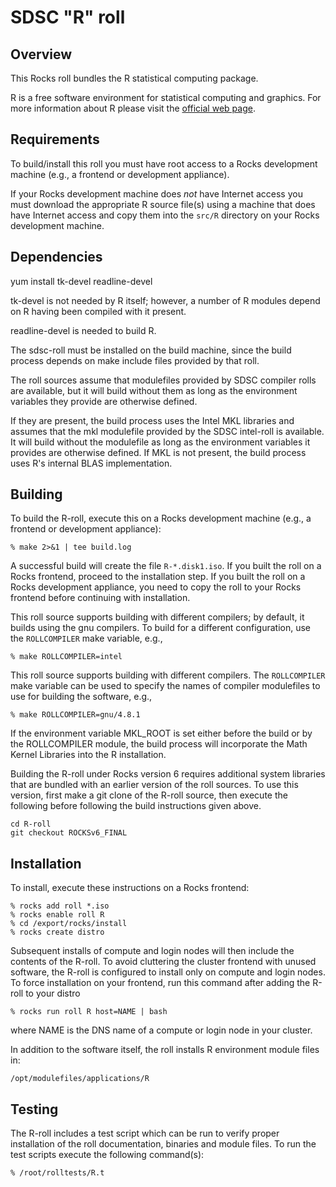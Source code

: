 # SDSC "R" roll

## Overview

This Rocks roll bundles the R statistical computing package.

R is a free software environment for statistical computing and graphics. For
more information about R please visit the <a href="http://www.r-project.org"
target="_blank">official web page</a>.


## Requirements

To build/install this roll you must have root access to a Rocks development
machine (e.g., a frontend or development appliance).

If your Rocks development machine does *not* have Internet access you must
download the appropriate R source file(s) using a machine that does have
Internet access and copy them into the `src/R` directory on your Rocks
development machine.


## Dependencies

yum install tk-devel readline-devel

tk-devel is not needed by R itself; however, a number of R modules depend on R
having been compiled with it present.

readline-devel is needed to build R.

The sdsc-roll must be installed on the build machine, since the build process
depends on make include files provided by that roll.

The roll sources assume that modulefiles provided by SDSC compiler
rolls are available, but it will build without them as long as the environment
variables they provide are otherwise defined.

If they are present, the build process uses the Intel MKL libraries and assumes
that the mkl modulefile provided by the SDSC intel-roll is
available.  It will build without the modulefile as long as the environment
variables it provides are otherwise defined.  If MKL is not present, the build
process uses R's internal BLAS implementation.


## Building

To build the R-roll, execute this on a Rocks development machine
(e.g., a frontend or development appliance):


```shell
% make 2>&1 | tee build.log
```

A successful build will create the file `R-*.disk1.iso`.  If you built the
roll on a Rocks frontend, proceed to the installation step. If you built the
roll on a Rocks development appliance, you need to copy the roll to your Rocks
frontend before continuing with installation.

This roll source supports building with different compilers; by default, it
builds using the gnu compilers.  To build for a different configuration, use
the `ROLLCOMPILER` make variable, e.g.,

```shell
% make ROLLCOMPILER=intel
```

This roll source supports building with different compilers.
The `ROLLCOMPILER` make variable can be used to
specify the names of compiler modulefiles to use for building the
software, e.g.,

```shell
% make ROLLCOMPILER=gnu/4.8.1
```

If the environment variable MKL_ROOT is set either before the build or by the
ROLLCOMPILER module, the build process will incorporate the Math Kernel
Libraries into the R installation.

Building the R-roll under Rocks version 6 requires additional system libraries
that are bundled with an earlier version of the roll sources. To use this
version, first make a git clone of the R-roll source, then execute the
following before following the build instructions given above.

```
cd R-roll
git checkout ROCKSv6_FINAL
```


## Installation

To install, execute these instructions on a Rocks frontend:

```shell
% rocks add roll *.iso
% rocks enable roll R
% cd /export/rocks/install
% rocks create distro
```

Subsequent installs of compute and login nodes will then include the contents
of the R-roll.  To avoid cluttering the cluster frontend with unused
software, the R-roll is configured to install only on compute and
login nodes. To force installation on your frontend, run this command after
adding the R-roll to your distro

```shell
% rocks run roll R host=NAME | bash
```

where NAME is the DNS name of a compute or login node in your cluster.

In addition to the software itself, the roll installs R environment module files
in:

```shell
/opt/modulefiles/applications/R
```

## Testing

The R-roll includes a test script which can be run to verify proper installation
of the roll documentation, binaries and module files. To run the test scripts
execute the following command(s):

```shell
% /root/rolltests/R.t 
```
